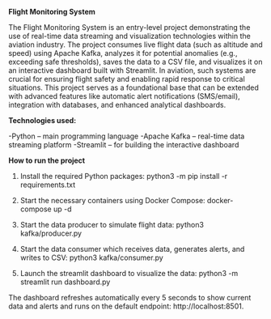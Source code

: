 **Flight Monitoring System**

The Flight Monitoring System is an entry-level project demonstrating the use of real-time data streaming and visualization technologies within the aviation industry. The project consumes live flight data (such as altitude and speed) using Apache Kafka, analyzes it for potential anomalies (e.g., exceeding safe thresholds), saves the data to a CSV file, and visualizes it on an interactive dashboard built with Streamlit. In aviation, such systems are crucial for ensuring flight safety and enabling rapid response to critical situations. This project serves as a foundational base that can be extended with advanced features like automatic alert notifications (SMS/email), integration with databases, and enhanced analytical dashboards.

**Technologies used:**

-Python – main programming language
-Apache Kafka – real-time data streaming platform
-Streamlit – for building the interactive dashboard

**How to run the project**

1. Install the required Python packages:
   python3 -m pip install -r requirements.txt
   
2. Start the necessary containers using Docker Compose:
   docker-compose up -d
   
3. Start the data producer to simulate flight data:
   python3 kafka/producer.py

4. Start the data consumer which receives data, generates alerts, and writes to CSV:
   python3 kafka/consumer.py
   
5. Launch the streamlit dashboard to visualize the data:
   python3 -m streamlit run dashboard.py


The dashboard refreshes automatically every 5 seconds to show current data and alerts and runs on the default endpoint: http://localhost:8501.  


